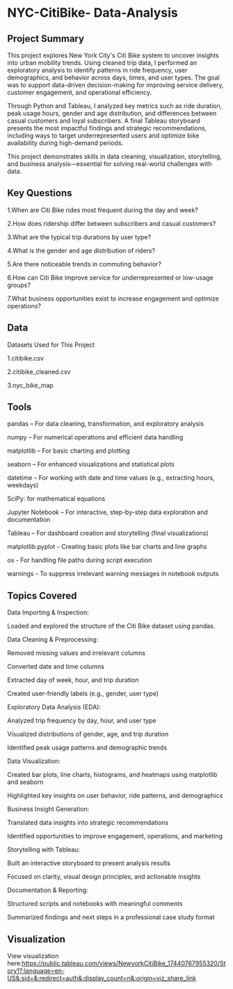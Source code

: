 # NYC-CitiBike- Data-Analysis

## Project Summary

This project explores New York City's Citi Bike system to uncover insights into urban mobility trends. Using cleaned trip data, I performed an exploratory analysis to identify patterns in ride frequency, user demographics, and behavior across days, times, and user types. The goal was to support data-driven decision-making for improving service delivery, customer engagement, and operational efficiency.

Through Python and Tableau, I analyzed key metrics such as ride duration, peak usage hours, gender and age distribution, and differences between casual customers and loyal subscribers. A final Tableau storyboard presents the most impactful findings and strategic recommendations, including ways to target underrepresented users and optimize bike availability during high-demand periods.

This project demonstrates skills in data cleaning, visualization, storytelling, and business analysis—essential for solving real-world challenges with data.

## Key Questions

1.When are Citi Bike rides most frequent during the day and week?

2.How does ridership differ between subscribers and casual customers?

3.What are the typical trip durations by user type?

4.What is the gender and age distribution of riders?

5.Are there noticeable trends in commuting behavior?

6.How can Citi Bike improve service for underrepresented or low-usage groups?

7.What business opportunities exist to increase engagement and optimize operations?

## Data

Datasets Used for This Project

1.citibike.csv

2.citibike_cleaned.csv

3.nyc_bike_map

## Tools
pandas – For data cleaning, transformation, and exploratory analysis

numpy – For numerical operations and efficient data handling

matplotlib – For basic charting and plotting

seaborn – For enhanced visualizations and statistical plots

datetime – For working with date and time values (e.g., extracting hours, weekdays)

SciPy: for mathematical equations

Jupyter Notebook – For interactive, step-by-step data exploration and documentation

Tableau – For dashboard creation and storytelling (final visualizations)

matplotlib.pyplot - Creating basic plots like bar charts and line graphs

os -	For handling file paths during script execution

warnings - To suppress irrelevant warning messages in notebook outputs

## Topics Covered

Data Importing & Inspection:

Loaded and explored the structure of the Citi Bike dataset using pandas.

Data Cleaning & Preprocessing:

Removed missing values and irrelevant columns

Converted date and time columns

Extracted day of week, hour, and trip duration

Created user-friendly labels (e.g., gender, user type)

Exploratory Data Analysis (EDA):

Analyzed trip frequency by day, hour, and user type

Visualized distributions of gender, age, and trip duration

Identified peak usage patterns and demographic trends

Data Visualization:

Created bar plots, line charts, histograms, and heatmaps using matplotlib and seaborn

Highlighted key insights on user behavior, ride patterns, and demographics

Business Insight Generation:

Translated data insights into strategic recommendations

Identified opportunities to improve engagement, operations, and marketing

Storytelling with Tableau:

Built an interactive storyboard to present analysis results

Focused on clarity, visual design principles, and actionable insights

Documentation & Reporting:

Structured scripts and notebooks with meaningful comments

Summarized findings and next steps in a professional case study format

## Visualization

View visualization here:https://public.tableau.com/views/NewyorkCitiBike_17440767955320/Story1?:language=en-US&:sid=&:redirect=auth&:display_count=n&:origin=viz_share_link 
